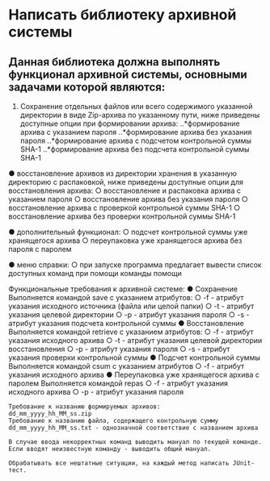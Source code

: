 # Написать библиотеку архивной системы
## Данная библиотека должна выполнять функционал архивной системы, основными задачами которой являются:

1. Cохранение отдельных файлов или всего содержимого указанной директории в виде Zip-архива по указанному пути, ниже приведены доступные опции при формировании архива:
..*формирование архива с указанием пароля
..*формирование архива без указания пароля
..*формирование архива с подсчетом контрольной суммы SHA-1
..*формирование архива без подсчета контрольной суммы SHA-1

●	восстановление архивов из директории хранения в указанную директорию с распаковкой, ниже приведены доступные опции для восстановления архива:
○	восстановление и распаковка архива с указанием пароля
○	восстановление архива без указания пароля
○	восстановление архива с проверкой контрольной суммы SHA-1
○	восстановление архива без проверки контрольной суммы SHA-1

●	дополнительный функционал:
○	подсчет контрольной суммы уже хранящегося архива
○	переупаковка уже хранящегося архива без пароля с паролем

●	меню справки:
○	при запуске программа предлагает вывести список доступных команд при помощи команды помощи
 
Функциональные требования к архивной системе:
●	Сохранение
	Выполняется командой save с указанием атрибутов:
○	-f - атрибут указания исходного источника (файла или целой папки)
○	-t - атрибут указания целевой директории
○	-p - атрибут указания пароля 
○	-s - атрибут указания подсчета контрольной суммы
●	Восстановление 
Выполняется командой retrieve с указанием атрибутов:
○	-f - атрибут указания исходного архива
○	-t - атрибут указания целевой директории восстановления
○	-p - атрибут указания пароля 
○	-s - атрибут указания проверки контрольной суммы
●	Подсчет контрольной суммы
	Выполняется командой csum с указанием атрибутов
○	-f - атрибут указания исходного архива
●	Переупаковка уже хранящегося архива с паролем
	Выполняется командой repas
○	-f - атрибут указания исходного архива
○	-p - атрибут указания пароля 

	Требование к названию формируемых архивов:
	dd_mm_yyyy_hh_MM_ss.zip
	Требование к названию файла, содержащего контрольную сумму
	dd_mm_yyyy_hh_MM_ss.txt - однозначной соответствие с названием архива

	В случае ввода некорректных команд выводить мануал по текущей команде. Если вводят неизвестную команду - выводить общий мануал.

	Обрабатывать все нештатные ситуации, на каждый метод написать JUnit-тест.
